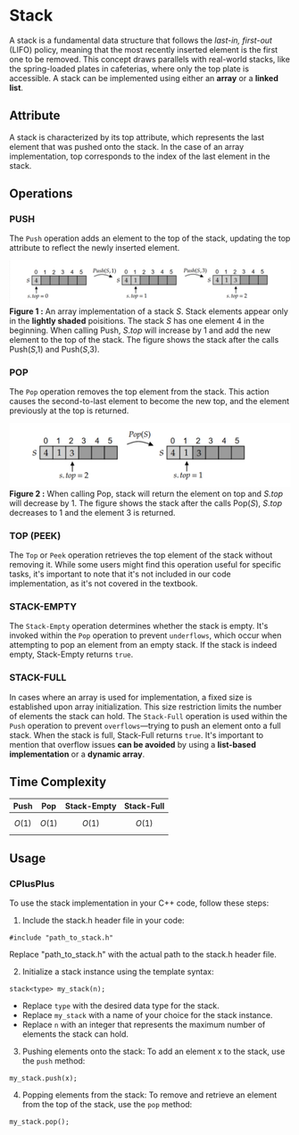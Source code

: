 # Stack
A stack is a fundamental data structure that follows the *last-in, first-out* (LIFO) policy, meaning that the most recently inserted element is the first one to be removed. This concept draws parallels with real-world stacks, like the spring-loaded plates in cafeterias, where only the top plate is accessible. A stack can be implemented using either an **array** or a **linked list**.

## Attribute
A stack is characterized by its top attribute, which represents the last element that was pushed onto the stack. In the case of an array implementation, top corresponds to the index of the last element in the stack.

## Operations
### PUSH
The `Push` operation adds an element to the top of the stack, updating the top attribute to reflect the newly inserted element.

![Figure 1 Push](https://github.com/mjyang0902/Data-Structure/blob/main/stack/figures/stack_push.png)
**Figure 1 :**  An array implementation of a stack $S$. Stack elements appear only in the **lightly shaded** poisitions. The stack $S$ has one element 4 in the beginning. When calling Push, $S.top$ will increase by 1 and add the new element to the top of the stack. The figure shows the stack after the calls Push($S$,1) and Push($S$,3).

### POP
The `Pop` operation removes the top element from the stack. This action causes the second-to-last element to become the new top, and the element previously at the top is returned.

![Figure 2 Pop](https://github.com/mjyang0902/Data-Structure/blob/main/stack/figures/stack_pop.png)
**Figure 2 :**  When calling Pop, stack will return the element on top and $S.top$ will decrease by 1. The figure shows the stack after the calls Pop($S$), $S.top$ decreases to 1 and the element 3 is returned.

### TOP (PEEK)
The `Top` or `Peek` operation retrieves the top element of the stack without removing it. While some users might find this operation useful for specific tasks, it's important to note that it's not included in our code implementation, as it's not covered in the textbook.

### STACK-EMPTY
The `Stack-Empty` operation determines whether the stack is empty. It's invoked within the `Pop` operation to prevent `underflows`, which occur when attempting to pop an element from an empty stack. If the stack is indeed empty, Stack-Empty returns `true`.
### STACK-FULL
In cases where an array is used for implementation, a fixed size is established upon array initialization. This size restriction limits the number of elements the stack can hold. The `Stack-Full` operation is used within the `Push` operation to prevent `overflows`—trying to push an element onto a full stack. When the stack is full, Stack-Full returns `true`. It's important to mention that overflow issues **can be avoided** by using a **list-based implementation** or a **dynamic array**.
## Time Complexity
| Push | Pop | Stack-Empty | Stack-Full |
|:---:|:---:|:---:|:---:|
| $$O(1)$$ | $$O(1)$$ | $$O(1)$$ | $$O(1)$$ | 

## Usage
### CPlusPlus
To use the stack implementation in your C++ code, follow these steps:
1. Include the stack.h header file in your code:
```
#include "path_to_stack.h"
```
Replace "path_to_stack.h" with the actual path to the stack.h header file.

2. Initialize a stack instance using the template syntax:
```
stack<type> my_stack(n); 
```
- Replace `type` with the desired data type for the stack.
- Replace `my_stack` with a name of your choice for the stack instance.
- Replace `n` with an integer that represents the maximum number of elements the stack can hold.

3. Pushing elements onto the stack:
To add an element x to the stack, use the `push` method:
```
my_stack.push(x);
```
4. Popping elements from the stack:
To remove and retrieve an element from the top of the stack, use the `pop` method:
```
my_stack.pop();
```
